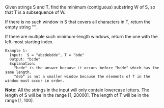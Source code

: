 Given strings S and T, find the minimum (contiguous) substring W of S, so that T is a subsequence of W.

If there is no such window in S that covers all characters in T, return the empty string "". 

If there are multiple such minimum-length windows, return the one with the left-most starting index.

```
Example 1:
  Input:  S = "abcdebdde", T = "bde"
  Output: "bcde"
  Explanation: 
    "bcde" is the answer because it occurs before "bdde" which has the same length.
    "deb" is not a smaller window because the elements of T in the window must occur in order.
```  

**Note:**
  All the strings in the input will only contain lowercase letters.
  The length of S will be in the range [1, 20000].
  The length of T will be in the range [1, 100].